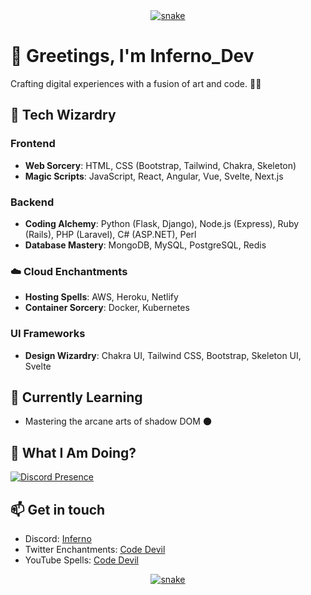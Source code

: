 <div align="center">
  <a href="https://github.com/DevInferno">
    <img src="https://github.com/Inferno-Dev-69/Inferno-Dev-69/blob/main/grid-snake.svg" alt="snake" />
  </a>
</div>

# 👋 Greetings, I'm Inferno_Dev

Crafting digital experiences with a fusion of art and code. 🚀✨

## 🎨 Tech Wizardry

### Frontend

- **Web Sorcery**: HTML, CSS (Bootstrap, Tailwind, Chakra, Skeleton)
- **Magic Scripts**: JavaScript, React, Angular, Vue, Svelte, Next.js

### Backend

- **Coding Alchemy**: Python (Flask, Django), Node.js (Express), Ruby (Rails), PHP (Laravel), C# (ASP.NET), Perl
- **Database Mastery**: MongoDB, MySQL, PostgreSQL, Redis

### ☁️ Cloud Enchantments

- **Hosting Spells**: AWS, Heroku, Netlify
- **Container Sorcery**: Docker, Kubernetes

### UI Frameworks

- **Design Wizardry**: Chakra UI, Tailwind CSS, Bootstrap, Skeleton UI, Svelte

## 🌱 Currently Learning

- Mastering the arcane arts of shadow DOM 🌑

## 🚀 What I Am Doing?

[![Discord Presence](https://lanyard.cnrad.dev/api/1152852720148029462)](https://discord.com/users/1152852720148029462)

## 📫 Get in touch

- Discord: [Inferno](https://discord.com/users/1152852720148029462)
- Twitter Enchantments: [Code Devil](https://twitter.com/CodeDevil69)
- YouTube Spells: [Code Devil](https://www.youtube.com/channel/UC5Mjeqbdwdc2TM4vLYP2EyA)

<div align="center">
  <a href="https://github.com/DevInferno">
    <img src="https://github.com/Inferno-Dev-69/Inferno-Dev-69/blob/main/grid-snake.svg" alt="snake" />
  </a>
</div>
